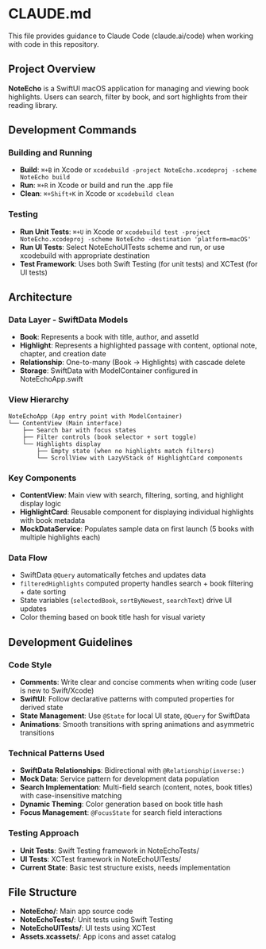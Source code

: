 # CLAUDE.md

This file provides guidance to Claude Code (claude.ai/code) when working with code in this repository.

## Project Overview

**NoteEcho** is a SwiftUI macOS application for managing and viewing book highlights. Users can search, filter by book, and sort highlights from their reading library.

## Development Commands

### Building and Running
- **Build**: `⌘+B` in Xcode or `xcodebuild -project NoteEcho.xcodeproj -scheme NoteEcho build`
- **Run**: `⌘+R` in Xcode or build and run the .app file
- **Clean**: `⌘+Shift+K` in Xcode or `xcodebuild clean`

### Testing
- **Run Unit Tests**: `⌘+U` in Xcode or `xcodebuild test -project NoteEcho.xcodeproj -scheme NoteEcho -destination 'platform=macOS'`
- **Run UI Tests**: Select NoteEchoUITests scheme and run, or use xcodebuild with appropriate destination
- **Test Framework**: Uses both Swift Testing (for unit tests) and XCTest (for UI tests)

## Architecture

### Data Layer - SwiftData Models
- **Book**: Represents a book with title, author, and assetId
- **Highlight**: Represents a highlighted passage with content, optional note, chapter, and creation date
- **Relationship**: One-to-many (Book → Highlights) with cascade delete
- **Storage**: SwiftData with ModelContainer configured in NoteEchoApp.swift

### View Hierarchy
```
NoteEchoApp (App entry point with ModelContainer)
└── ContentView (Main interface)
    ├── Search bar with focus states
    ├── Filter controls (book selector + sort toggle)
    └── Highlights display
        ├── Empty state (when no highlights match filters)
        └── ScrollView with LazyVStack of HighlightCard components
```

### Key Components
- **ContentView**: Main view with search, filtering, sorting, and highlight display logic
- **HighlightCard**: Reusable component for displaying individual highlights with book metadata
- **MockDataService**: Populates sample data on first launch (5 books with multiple highlights each)

### Data Flow
- SwiftData `@Query` automatically fetches and updates data
- `filteredHighlights` computed property handles search + book filtering + date sorting
- State variables (`selectedBook`, `sortByNewest`, `searchText`) drive UI updates
- Color theming based on book title hash for visual variety

## Development Guidelines

### Code Style
- **Comments**: Write clear and concise comments when writing code (user is new to Swift/Xcode)
- **SwiftUI**: Follow declarative patterns with computed properties for derived state
- **State Management**: Use `@State` for local UI state, `@Query` for SwiftData
- **Animations**: Smooth transitions with spring animations and asymmetric transitions

### Technical Patterns Used
- **SwiftData Relationships**: Bidirectional with `@Relationship(inverse:)` 
- **Mock Data**: Service pattern for development data population
- **Search Implementation**: Multi-field search (content, notes, book titles) with case-insensitive matching
- **Dynamic Theming**: Color generation based on book title hash
- **Focus Management**: `@FocusState` for search field interactions

### Testing Approach
- **Unit Tests**: Swift Testing framework in NoteEchoTests/
- **UI Tests**: XCTest framework in NoteEchoUITests/
- **Current State**: Basic test structure exists, needs implementation

## File Structure
- **NoteEcho/**: Main app source code
- **NoteEchoTests/**: Unit tests using Swift Testing
- **NoteEchoUITests/**: UI tests using XCTest
- **Assets.xcassets/**: App icons and asset catalog